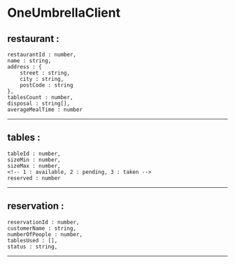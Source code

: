 # OneUmbrellaClient

restaurant :
---
    restaurantId : number,
    name : string,
    address : {
        street : string,
        city : string,
        postCode : string
    },
    tablesCount : number,
    disposal : string[],
    averageMealTime : number
---

tables : 
---
    tableId : number,
    sizeMin : number,
    sizeMax : number,
    <!-- 1 : available, 2 : pending, 3 : taken -->
    reserved : number
---

reservation :
---
    reservationId : number,
    customerName : string,
    numberOfPeople : number,
    tablesUsed : [],
    status : string,
---
